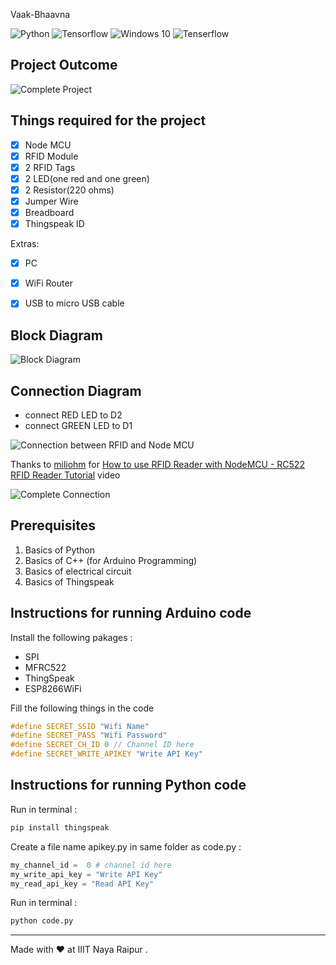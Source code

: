 ﻿Vaak-Bhaavna

<img alt="Python" src="https://img.shields.io/badge/python-%2314354C.svg?style=for-the-badge&logo=python&logoColor=white"/> <img alt="Tensorflow" src="https://img.shields.io/badge/TensorFlow-%23FF6F00.svg?style=for-the-badge&logo=TensorFlow&logoColor=white"/> <img alt="Windows 10" src="https://img.shields.io/badge/Windows-0078D6?style=for-the-badge&logo=windows&logoColor=white" /> <img alt="Tenserflow" src="https://img.shields.io/badge/django-%23092E20.svg?style=for-the-badge&logo=django&logoColor=white" />
 

> 

## Project Outcome

<img alt="Complete Project" src="images/Complete_Project.jpeg"/>


## Things required for the project

- [x] Node MCU
- [x] RFID Module
- [x] 2 RFID Tags
- [x] 2 LED(one red and one green)
- [x] 2 Resistor(220 ohms)
- [x] Jumper Wire
- [x] Breadboard
- [x] Thingspeak ID

Extras:
- [x] PC
- [x] WiFi Router
- [x] USB to micro USB cable


## Block Diagram

![Block Diagram](images/Block_Diagram.jpeg)


## Connection Diagram

- connect RED LED to D2
- connect GREEN LED to D1

![Connection between RFID and Node MCU](images/RFID_to_NodeMCU.jpeg)

Thanks to [miliohm](https://www.youtube.com/channel/UCmpic0ZzBNzD1W0dTBqfQLQ) for [How to use RFID Reader with NodeMCU - RC522 RFID Reader Tutorial](https://www.youtube.com/watch?v=SQIGilMagm0) video 

![Complete Connection](images/Circuit_Diagram.jpeg)


## Prerequisites

1. Basics of Python 
2. Basics of C++ (for Arduino Programming)
3. Basics of electrical circuit 
4. Basics of Thingspeak


## Instructions for running Arduino code

Install the following pakages :
- SPI
- MFRC522
- ThingSpeak
- ESP8266WiFi

Fill the following things in the code
```cpp
#define SECRET_SSID "Wifi Name"
#define SECRET_PASS "Wifi Password"
#define SECRET_CH_ID 0 // Channel ID here
#define SECRET_WRITE_APIKEY "Write API Key"
```


## Instructions for running Python code

Run in terminal :
```zsh
pip install thingspeak
```

Create a file name apikey.py in same folder as code.py :
```python
my_channel_id =  0 # channel id here 
my_write_api_key = "Write API Key"
my_read_api_key = "Read API Key"
```

Run in terminal :
```zsh
python code.py
```
---

Made with :heart: at IIIT Naya Raipur .
